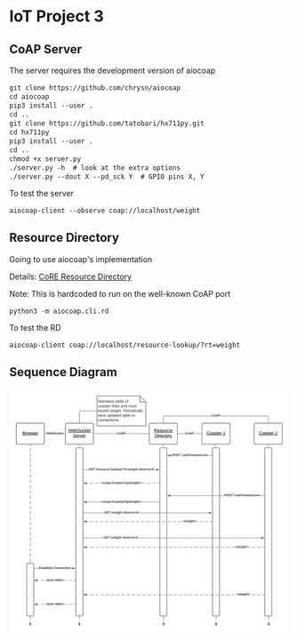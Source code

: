 # IoT Project 3

## CoAP Server

The server requires the development version of aiocoap

```
git clone https://github.com/chrysn/aiocoap
cd aiocoap
pip3 install --user .
cd ..
git clone https://github.com/tatobari/hx711py.git
cd hx711py
pip3 install --user .
cd ..
chmod +x server.py
./server.py -h  # look at the extra options
./server.py --dout X --pd_sck Y  # GPIO pins X, Y
```

To test the server

```
aiocoap-client --observe coap://localhost/weight
```

## Resource Directory

Going to use aiocoap's implementation

Details: [CoRE Resource Directory](https://tools.ietf.org/html/draft-ietf-core-resource-directory-25)

Note: This is hardcoded to run on the well-known CoAP port

```
python3 -m aiocoap.cli.rd
```

To test the RD

```
aiocoap-client coap://localhost/resource-lookup/?rt=weight
```

## Sequence Diagram
![Sequence Diagram](sequence.png)
